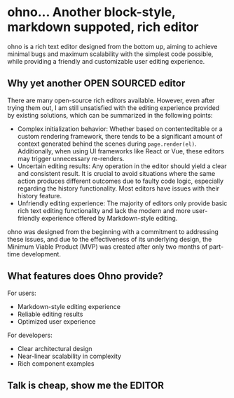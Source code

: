 # ohno... Another block-style, markdown suppoted, rich editor

ohno is a rich text editor designed from the bottom up, aiming to achieve minimal bugs and maximum scalability with the simplest code possible, while providing a friendly and customizable user editing experience.


## Why yet another OPEN SOURCED editor

There are many open-source rich editors available. However, even after trying them out, I am still unsatisfied with the editing experience provided by existing solutions, which can be summarized in the following points:

- Complex initialization behavior: Whether based on contenteditable or a custom rendering framework, there tends to be a significant amount of context generated behind the scenes during `page.render(el)`. Additionally, when using UI frameworks like React or Vue, these editors may trigger unnecessary re-renders.
- Uncertain editing results: Any operation in the editor should yield a clear and consistent result. It is crucial to avoid situations where the same action produces different outcomes due to faulty code logic, especially regarding the history functionality. Most editors have issues with their history feature.
- Unfriendly editing experience: The majority of editors only provide basic rich text editing functionality and lack the modern and more user-friendly experience offered by Markdown-style editing.

ohno was designed from the beginning with a commitment to addressing these issues, and due to the effectiveness of its underlying design, the Minimum Viable Product (MVP) was created after only two months of part-time development.

## What features does Ohno provide?

For users:
- Markdown-style editing experience
- Reliable editing results
- Optimized user experience

For developers:
- Clear architectural design
- Near-linear scalability in complexity
- Rich component examples


## Talk is cheap, show me the EDITOR